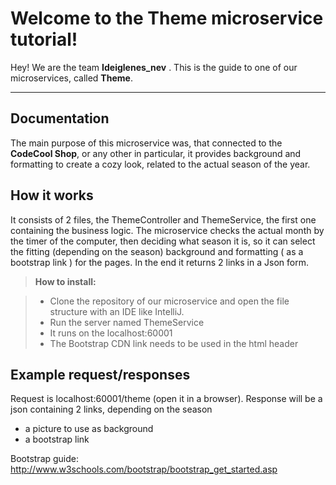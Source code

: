 Welcome to the Theme microservice tutorial!
==============================


Hey! We are the team **Ideiglenes_nev** . This is the guide to one of our microservices, called **Theme**.

----------


Documentation
-------------

The main purpose of this microservice was, that connected to the  **CodeCool Shop**, or any other in particular, it provides background and formatting to create a cozy look, related to the actual season of the year.

How it works
-------------

It consists of 2 files, the ThemeController and ThemeService, the first one containing the business logic.
The microservice checks the actual month by the timer of the computer, then deciding what season it is, so it can select the fitting (depending on the season) background and formatting ( as a bootstrap link ) for the pages. In the end it returns 2 links in a Json form.

> **How to install:**

> - Clone the repository of our microservice and open the file structure with an IDE like IntelliJ.
> - Run the server named ThemeService
> - It runs on the localhost:60001 
> - The Bootstrap CDN link needs to be used in the html header

Example request/responses
--------------------------------------
Request is localhost:60001/theme (open it in a browser). 
Response will be a json containing 2 links, depending on the season
- a picture to use as background
- a bootstrap link 


Bootstrap guide: 
http://www.w3schools.com/bootstrap/bootstrap_get_started.asp
